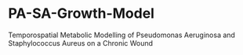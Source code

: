 # PA-SA-Growth-Model
Temporospatial Metabolic Modelling of Pseudomonas Aeruginosa and Staphylococcus Aureus on a Chronic Wound
